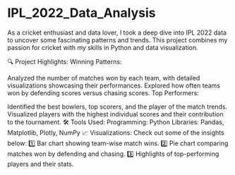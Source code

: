 # IPL_2022_Data_Analysis
As a cricket enthusiast and data lover, I took a deep dive into IPL 2022 data to uncover some fascinating patterns and trends. This project combines my passion for cricket with my skills in Python and data visualization.

🔍 Project Highlights:
Winning Patterns:

Analyzed the number of matches won by each team, with detailed visualizations showcasing their performances.
Explored how often teams won by defending scores versus chasing scores.
Top Performers:

Identified the best bowlers, top scorers, and the player of the match trends.
Visualized players with the highest individual scores and their contribution to the tournament.
🛠️ Tools Used:
Programming: Python
Libraries: Pandas, Matplotlib, Plotly, NumPy
📈 Visualizations:
Check out some of the insights below:
1️⃣ Bar chart showing team-wise match wins.
2️⃣ Pie chart comparing matches won by defending and chasing.
3️⃣ Highlights of top-performing players and their stats.

